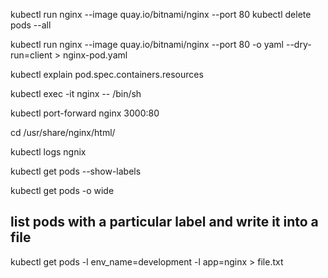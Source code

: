kubectl run nginx --image quay.io/bitnami/nginx --port 80 
kubectl delete pods --all

kubectl run nginx --image quay.io/bitnami/nginx --port 80 -o yaml --dry-run=client > nginx-pod.yaml

kubectl explain pod.spec.containers.resources

kubectl exec -it nginx -- /bin/sh

kubectl port-forward nginx 3000:80

cd /usr/share/nginx/html/

kubectl logs ngnix

kubectl get pods --show-labels

kubectl get pods -o wide


## list pods with a particular label and write it into a file

kubectl get pods -l env_name=development -l app=nginx > file.txt
